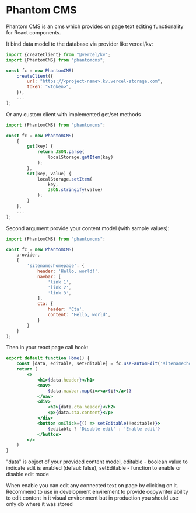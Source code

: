 # Phantom CMS

Phantom CMS is an cms which provides on page text editing functionality for React components.

It bind data model to the database via provider like vercel/kv:

```jsx
import {createClient} from "@vercel/kv";
import {PhantomCMS} from "phantomcms";

const fc = new PhantomCMS(
    createClient({
        url: "https://<project-name>.kv.vercel-storage.com",
        token: "<token>",
    }),
    ...
);
```

Or any custom client with implemented get/set methods

```jsx
import {PhantomCMS} from "phantomcms";

const fc = new PhantomCMS(
    {
        get(key) {
            return JSON.parse(
                localStorage.getItem(key)
            );
        },
        set(key, value) {
            localStorage.setItem(
                key, 
                JSON.stringify(value)
            );
        }
    },
    ...
);
```

Second argument provide your content model (with sample values):

```jsx
import {PhantomCMS} from "phantomcms";

const fc = new PhantomCMS(
    provider,
    {
        'sitename:homepage': {
            header: 'Hello, world!',
            navbar: [
                'link 1',
                'link 2',
                'link 3',
            ],
            cta: {
                header: 'Cta',
                content: 'Hello, world',
            }
        }
    }
);
```

Then in your react page call hook:

```jsx
export default function Home() {
    const [data, editable, setEditable] = fc.useFantomEdit('sitename:homepage');
    return (
        <>
            <h1>{data.header}</h1>
            <nav>
                {data.navbar.map(i=><a>{i}</a>)}
            </nav>
            <div>
                <h2>{data.cta.header}</h2>
                <p>{data.cta.content}</p>
            </div>
            <button onClick={() => setEditable(!editable)}>
                {editable ? 'Disable edit' : 'Enable edit'}
            </button>
        </>
    )
}
```

"data" is object of your provided content model, editable - boolean value to indicate edit is enabled (defaul: false), setEditable - function to enable or disable edit mode

When enable you can edit any connected text on page by clicking on it. Recommend to use in development envirement to provide copywriter ability to edit content in it visual environment but in production you should use only db where it was stored
